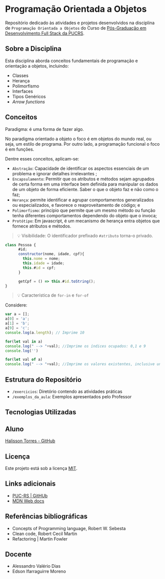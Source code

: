 # Programação Orientada a Objetos

Repositório dedicado às atividades e projetos desenvolvidos na disciplina de `Programação Orientada a Objetos` do Curso de [Pós-Graduação em Desenvolvimento Full Stack da PUCRS](https://online.pucrs.br/pos-graduacao/desenvolvimento-full-stack).

## Sobre a Disciplina

Esta disciplina aborda conceitos fundamentais de programação e orientação a objetos, incluindo:

- Classes
- Herança
- Polimorfismo
- Interfaces
- Tipos Genéricos
- _Arrow functions_

## Conceitos

Paradigma: é uma forma de fazer algo.

No paradigma orientado a objeto o foco é em objetos do mundo real, ou seja, um estilo de programa. Por outro lado, a programação funcional o foco é em funções.

Dentre esses conceitos, aplicam-se: 
- `Abstração`: Capacidade de identificar os aspectos essenciais de um problema e ignorar detalhes irrelevantes  ;
- `Encapsulamento`: Permitir que os atributos e métodos sejam agrupados de certa forma em uma interface bem definida para manipular os dados de um objeto de forma eficiente. Saber o que o objeto faz e não como o faz;
- `Herança`: permite identificar e agrupar comportamentos generalizados ou especializados, e favorece o reaproveitamento de código; e
- `Polimorfismo`: princípio que permite que um mesmo método ou função tenha diferentes comportamentos dependendo do objeto que o invoca;
- `Protótipo`: Em javascript, é um mecanismo de herança entra objetos que fornece atributos e métodos.

> 💡 Visibilidade: O identificador prefixado `#atributo` torna-o privado.

```javascript
class Pessoa {
      #id;
      constructor(nome, idade, cpf){
        this.nome = nome;
        this.idade = idade;
        this.#id = cpf;
      }

      getCpf = () => this.#id.toString();
}
``` 

> 💡 Característica de `for-in` e `for-of`
 
Considere:

```javascript
var a = [];
a[0] = 'a';
a[1] = 'b';
a[9] = 'c';
console.log(a.length); // Imprime 10

for(let val in a)
console.log(" --> "+val); //Imprime os índices ocupados: 0,1 e 9
console.log('')

for(let val of a)
console.log(" --> "+val); //Imprime os valores existentes, inclusive undefined
```

## Estrutura do Repositório

- `/exercicios`: Diretório contendo as atividades práticas
- `/exemplos_da_aula`: Exemplos apresentados pelo Professor

## Tecnologias Utilizadas


## Aluno

[Halisson Torres - GitHub](https://github.com/halissontorres)

## Licença

Este projeto está sob a licença [MIT](../LICENSE).

## Links adicionais

- [PUC-RS | GitHUb](https://github.com/empucrs/DesenvolvimentoFullStack)
- [MDN Web docs](https://developer.mozilla.org/pt-BR/docs/Web/JavaScript)

## Referências bibliográficas

- Concepts of Programming language, Robert W. Sebesta
- Clean code, Robert Cecil Martin
- Refactoring | Martin Fowler

## Docente
- Alessandro Valério Dias
- Edson Ifarraguirre Moreno